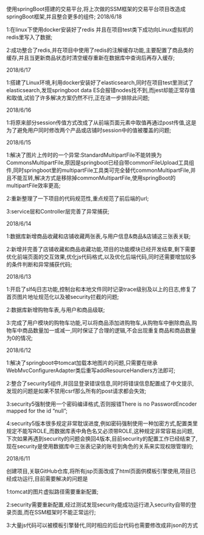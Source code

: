 使用springBoot搭建的交易平台,将上次做的SSM框架的交易平台项目改造成springBoot框架,并且整合更多的组件;
2018/6/18

1:在linux下使用docker安装好了redis 并且在项目test类下成功向Linux虚拟机的redis里写入了数据;

2:成功整合了redis,并在项目中使用了redis的注解缓存功能,主要配置了商品类的缓存,并且当更新商品状态时清空缓存重新在数据库中查询后再存入缓存;

2018/6/17

1:搭建了Linux环境,利用docker安装好了elasticsearch,同时在项目test里测试了elasticsearch,发现springboot data ES会报错nodes找不到,而jest却能正常存值和取值,试验了许多解决方案仍然不行,正在进一步排除此问题;

2018/6/16

1:将原来部分session传值方式改成了从前端页面元素中取值再通过post传值,这是为了避免用户同时修改两个产品或店铺时session中的值被覆盖的问题;

2018/6/15

1:解决了图片上传时的一个异常:StandardMultipartFile不能转换为CommonsMultipartFile,原因是springboot已经自带commonFileUpload工具组件,同时springboot里的multipartFile工具类可完全替代commonMultipartFile,并且不能互转,解决方式是移除掉commonMultipartFile,使用springBoot的multipartFile效率更高;

2:重新整理了一下项目的代码规范性,重点规范了前后端的url;

3:service层和Controller层完善了异常捕获;

2018/6/14

1:数据库新增商品收藏和店铺收藏两张表,与用户信息&商品&店铺这三张表关联;

2:新增并完善了店铺收藏和商品收藏功能,项目的功能模块已经开发结束,剩下需要优化前端页面的交互效果,优化js代码格式,以及优化后端代码,同时还需要增加较多的条件判断和异常捕获代码;


2018/6/13

1:开启了slf4j日志功能,控制台和本地文件同时记录trace级别及以上的日志,修复了首页图片地址规范化以及被security拦截的问题;

2:数据库新增购物车表,与用户和商品级联;

3:完成了用户模块的购物车功能,可以将商品添加进购物车,从购物车中删除商品,购物车中商品数量加一或减一,同时保证了合理的逻辑,不会出现重复商品和商品数量为0的情况;

2018/6/12

1:解决了springboot中tomcat加载本地图片的问题,只需要在继承WebMvcConfigurerAdapter类后重写addResourceHandlers方法即可;

2:整合了security5组件,并回显登录错误信息,同时将错误信息配置成了中文提示,发现的问题是如果不禁用csrf那么所有的post请求都会失效;

3:security5强制使用一个密码编译格式,否则报错There is no PasswordEncoder mapped for the id “null”;

4:security5版本很多规定非常耽误进度,例如密码强制使用一种加密方式,配置类里规定不能写ROLE_而数据库表中角色名又必须带ROLE,这种规定非常容易出问题,下次如果再遇到security的问题会换回4版本,目前security的配置工作已经结束了,现在security是使用数据库中三张表记录的账号到角色的关系来实现权限管理的;

2018/6/11

创建项目,关联GitHub仓库,将所有jsp页面改成了html页面供模板引擎使用,项目已经成功运行,目前需要解决的问题是
 
1:tomcat的图片虚拟路径需要重新配置;

2:security需要重新配置,经过测试发现security能成功运行进入security自带的登录页面,而在SSM框架时不能正常运行;

3:大量js代码可以被模板引擎替代,同时相应的后台代码也需要修改成非json的方式

